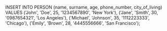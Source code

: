 INSERT INTO PERSON (name, surname, age, phone_number, city_of_living)
VALUES ('John', 'Doe', 25, '1234567890', 'New York'),
('Jane', 'Smith', 30, '0987654321', 'Los Angeles'),
('Michael', 'Johnson', 35, '1112223333', 'Chicago'),
('Emily', 'Brown', 28, '4445556666', 'San Francisco');
